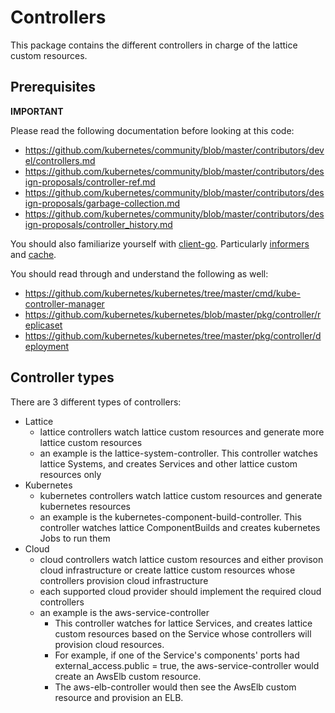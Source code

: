 # Controllers

This package contains the different controllers in charge of the lattice custom resources.

## Prerequisites
__IMPORTANT__

Please read the following documentation before looking at this code:

- https://github.com/kubernetes/community/blob/master/contributors/devel/controllers.md
- https://github.com/kubernetes/community/blob/master/contributors/design-proposals/controller-ref.md
- https://github.com/kubernetes/community/blob/master/contributors/design-proposals/garbage-collection.md
- https://github.com/kubernetes/community/blob/master/contributors/design-proposals/controller_history.md

You should also familiarize yourself with [client-go](https://github.com/kubernetes/client-go). Particularly [informers](https://godoc.org/k8s.io/client-go/informers) and [cache](https://godoc.org/k8s.io/client-go/tools/cache).

You should read through and understand the following as well:
- https://github.com/kubernetes/kubernetes/tree/master/cmd/kube-controller-manager
- https://github.com/kubernetes/kubernetes/blob/master/pkg/controller/replicaset
- https://github.com/kubernetes/kubernetes/tree/master/pkg/controller/deployment


## Controller types

There are 3 different types of controllers:

- Lattice
  - lattice controllers watch lattice custom resources and generate more lattice custom resources
  - an example is the lattice-system-controller. This controller watches lattice Systems, and creates Services and other lattice custom resources only
- Kubernetes
  - kubernetes controllers watch lattice custom resources and generate kubernetes resources
  - an example is the kubernetes-component-build-controller. This controller watches lattice ComponentBuilds and creates kubernetes Jobs to run them
- Cloud
  - cloud controllers watch lattice custom resources and either provison cloud infrastructure or create lattice custom resources whose controllers provision cloud infrastructure
  - each supported cloud provider should implement the required cloud controllers
  - an example is the aws-service-controller
    - This controller watches for lattice Services, and creates lattice custom resources based on the Service whose controllers will provision cloud resources.
    - For example, if one of the Service's components' ports had external_access.public = true, the aws-service-controller would create an AwsElb custom resource.
    - The aws-elb-controller would then see the AwsElb custom resource and provision an ELB.
